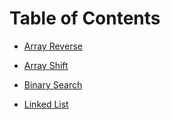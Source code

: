 # Table of Contents

- [Array Reverse](DSA/ArrayReverse/readme.md)
- [Array Shift](DSA/ArrayShift/readme.md) 
- [Binary Search](DSA/BinarySearch/readme.md)


- [Linked List](DataStructures/DSAreadme/LinkedList.md)
